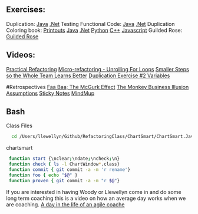 ## Exercises:
Duplication:
  [Java](https://github.com/LearnWithLlew/TestingFunctionalCodeKata.Java)
  [.Net](https://github.com/LearnWithLlew/TestingFunctionalCodeKata.Net)
Testing Functional Code:
  [Java](https://github.com/LearnWithLlew/TestingFunctionalCodeKata.Java)
  [.Net](https://github.com/LearnWithLlew/TestingFunctionalCodeKata.Net)
Duplication Coloring book:
  [Printouts](https://github.com/LearnWithLlew/DuplicationColoringBook)
  [Java](https://github.com/LearnWithLlew/DuplicationKata.java)
  [.Net](https://github.com/LearnWithLlew/DuplicationKata.Net)
  [Python](https://github.com/LearnWithLlew/DuplicationKata.Python)
  [C++](https://github.com/LearnWithLlew/DuplicationKata.cpp.vs2017)
  [Javascript](https://github.com/LearnWithLlew/DuplicationKata.js)
Guilded Rose:
[Guilded Rose](https://github.com/emilybache/GildedRose-Refactoring-Kata)



## Videos:
[Practical Refactoring](https://www.youtube.com/watch?v=aWiwDdx_rdo)
[Micro-refactoring - Unrolling For Loops](https://www.youtube.com/watch?v=tQjUKQxFXuE)
[Smaller Steps so the Whole Team Learns Better](https://www.youtube.com/watch?v=8H4vmtNItcY)
[Duplication Exercise #2 Variables](https://www.youtube.com/watch?v=Fw-knDwOZTU)

#Retrospectives
[Faa Baa; The McGurk Effect](https://youtu.be/G-lN8vWm3m0 )
[The Monkey Business Illusion](https://youtu.be/IGQmdoK_ZfY)
[Assumptions](https://youtu.be/zNbF006Y5x4)
[Sticky Notes](https://www.slideshare.net/llewellynfalco/sticky-notes-36467650)
[MindMup ](https://app.mindmup.com/map/new)


## Bash
Class Files
``` Bash
  cd /Users/llewellyn/Github/RefactoringClass/ChartSmart/ChartSmart.Java/target/classes/org/zuill/talks/codeexcellence/
```

chartsmart
``` Bash
 function start {\nclear;\ndate;\ncheck;\n}
 function check { ls -l ChartWindow*.class}
 function commit { git commit -a -m 'r rename'}
 function foo { echo "$@" }                
 function proven { git commit -a -m "r $@"}
```




If you are interested in having Woody or Llewellyn come in and do some long term coaching this is a video on how an average day works when we are coaching.
[A day in the life of an agile coache](https://www.youtube.com/watch?v=7iPybzyYZbU)
